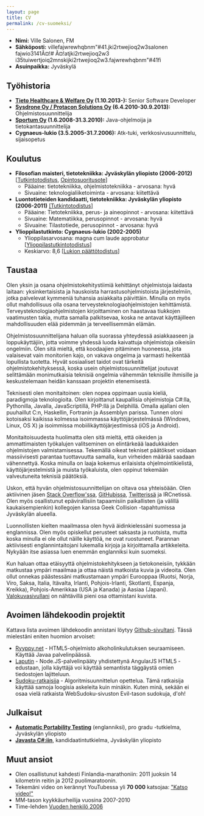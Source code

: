 ```yaml
---
layout: page
title: CV
permalink: /cv-suomeksi/
---
```


  * **Nimi:** Ville Salonen, FM
  * **Sähköposti:** ville<span class="none">fajwrewhqbnm"#41</span>.<span class="none">jki2rtwejioq2w3</span>salonen <span class="none">fajwio3141Â¤!# Â¤!</span>at<span class="none">jki2rtwejioq2w3</span> i<span class="none">35tuiwertjoiq2mns</span>ki<span class="none">jki2rtwejioq2w3</span>.<span class="none">fajwrewhqbnm"#41</span>fi
  * **Asuinpaikka:** Jyväskylä

## Työhistoria

  * <strong>[Tieto Healthcare & Welfare Oy](http://www.tieto.fi) (1.10.2013-):</strong> Senior Software Developer
  * <strong>[Sysdrone Oy / Protacon Solutions Oy](http://www.sysdrone.fi) (6.4.2010-30.9.2013):</strong> Ohjelmistosuunnittelija
  * <strong>[Sportum Oy](http://www.sportum.fi) (1.6.2008-31.3.2010):</strong> Java-ohjelmoija ja tietokantasuunnittelija
  * <strong>Cygnaeus-lukio (3.5.2005-31.7.2006):</strong> Atk-tuki, verkkosivusuunnittelu, sijaisopetus

## Koulutus

  * <strong>Filosofian maisteri, tietotekniikka: Jyväskylän yliopisto (2006-2012)</strong> [[Tutkintotodistus](/assets/masters_diploma.jpg), [Opintosuoritusote](/assets/opintosuoritusote.html)]
    * Pääaine: tietotekniikka, ohjelmistotekniikka - arvosana: hyvä
    * Sivuaine: teknologialiiketoiminta - arvosana: kiitettävä
  * <strong>Luontotieteiden kandidaatti, tietotekniikka: Jyväskylän yliopisto (2006-2011)</strong> [[Tutkintotodistus]](/assets/luk-tutkinto.jpg)
    * Pääaine: Tietotekniikka, perus- ja aineopinnot - arvosana: kiitettävä
    * Sivuaine: Matematiikka, perusopinnot - arvosana: hyvä
    * Sivuaine: Tilastotiede, perusopinnot - arvosana: hyvä
  * <strong>Ylioppilastutkinto: Cygnaeus-lukio (2002-2005)</strong>
    * Ylioppilasarvosana: magna cum laude approbatur [[Ylioppilastutkintotodistus](/assets/ylioppilastodistus.jpg)]
    * Keskiarvo: 8,6 [[Lukion päättötodistus](/assets/lukiotodistus.jpg)]

## Taustaa

Olen yksin ja osana ohjelmistokehitystiimiä kehittänyt ohjelmistoja laidasta laitaan: yksinkertaisista ja hauskoista harrastusohjelmistoista järjestelmiin, jotka palvelevat kymmeniä tuhansia asiakkaita päivittäin. Minulla on myös ollut mahdollisuus olla osana terveysteknologiaohjelmistojen kehittämistä. Terveysteknologiaohjelmistojen kirjoittaminen on haastavaa tiukkojen vaatimusten takia, mutta samalla palkitsevaa, koska ne antavat käyttäjilleen mahdollisuuden elää pidemmän ja terveellisemmän elämän.

Ohjelmistosuunnittelijana haluan olla suorassa yhteydessä asiakkaaseen ja loppukäyttäjiin, jotta voimme yhdessä luoda kaivattuja ohjelmistoja oikeisiin ongelmiin. Olen sitä mieltä, että koodaajien pitäminen huoneessa, jota valaisevat vain monitorien kajo, on vakava ongelma ja varmasti heikentää lopullista tuotetta. Hyvät sosiaaliset taidot ovat tärkeitä ohjelmistokehityksessä, koska usein ohjelmistosuunnittelijat joutuvat selittämään monimutkaisia teknisiä ongelmia vähemmän teknisille ihmisille ja keskustelemaan heidän kanssaan projektin etenemisestä.

Teknisesti olen monitaitoinen: olen nopea oppimaan uusia kieliä, paradigmoja teknologioita. Olen kirjoittanut kaupallisia ohjelmistoja C#:lla, Pythonilla, Javalla, JavaScriptillä, PHP:llä ja Delphillä. Omalla ajallani olen puuhaillut C:n, Haskellin, Fortranin ja Assemblyn parissa. Tunnen oloni kotoisaksi kaikissa kolmessa isoimmassa käyttöjärjestelmässä (Windows, Linux, OS X) ja isoimmissa mobiilikäyttöjärjestlmissä (iOS ja Android).

Monitaitoisuudesta huolimatta olen sitä mieltä, että oikeiden ja ammattimaisten työkalujen valitseminen on elintärkeää laadukkaiden ohjelmistojen valmistamisessa. Tekemällä oikeat tekniset päätökset voidaan massiivisesti parantaa tuottavuutta samalla, kun virheiden määrää saadaan vähennettyä. Koska minulla on laaja kokemus erilaisista ohjelmointikielistä, käyttöjärjestelmistä ja muista työkaluista, olen oppinut tekemään valveutuneita teknisiä päätöksiä.

Uskon, että hyvän ohjelmistosuunnittelijan on oltava osa yhteisöään. Olen aktiivinen jäsen [Stack Overflow'ssa](http://stackoverflow.com/users/27736/ville-salonen), [GitHubissa](https://github.com/VilleSalonen), [Twitterissä](http://twitter.com/VilleSalonenFi) ja IRCnetissä. Olen myös osallistunut epävirallisiin tapaamisiin paikallisten (ja välillä kaukaisempienkin) kollegojen kanssa Geek Collision -tapahtumissa Jyväskylän alueella.

Luonnollisten kielten maailmassa olen hyvä äidinkielessäni suomessa ja englannissa. Olen myös opiskellut perusteet saksasta ja ruotsista, mutta koska minulla ei ole ollut näille käyttöä, ne ovat ruostuneet. Parannan aktiivisesti englannintaitojani lukemalla kirjoja ja kirjoittamalla artikkeleita. Nykyään itse asiassa luen enemmän englanniksi kuin suomeksi.

Kun haluan ottaa etäisyyttä ohjelmistokehitykseen ja tietokoneisiin, tykkään matkustaa ympäri maailmaa ja ottaa näistä matkoista kuvia ja videoita. Olen ollut onnekas päästessäni matkustamaan ympäri Eurooppaa (Ruotsi, Norja, Viro, Saksa, Italia, Itävalta, Irlanti, Pohjois-Irlanti, Skotlanti, Espanja, Kreikka), Pohjois-Amerikkaa (USA ja Kanada) ja Aasiaa (Japani). [Valokuvasivullani](http://villesalonen.fi/photography/) on nähtävillä pieni osa ottamistani kuvista.

## Avoimen lähdekoodin projektit

Kattava lista avoimen lähdekoodin annistani löytyy [Github-sivultani](https://github.com/VilleSalonen). Tässä mielestäni eniten huomion arvoiset:

  * [Ryyppy.net](https://github.com/ryyppy-net/ryyppy.net) - HTML5-ohjelmisto alkoholinkulutuksen seuraamiseen. Käyttää Javaa palvelinpäässä.
  * [Laputin](https://github.com/VilleSalonen/laputin) - Node.JS-palvelinpääty yhdistettynä AngularJS HTML5 -edustaan, jolla käyttäjä voi käyttää semantista täggäystä omien tiedostojen lajitteluun.
  * [Sudoku-ratkaisija](https://github.com/VilleSalonen/sudoku-solver-bit-arithmetic) - Algoritmisuunnittelun opettelua. Tämä ratkaisija käyttää samoja loogisia askeleita kuin minäkin. Kuten minä, sekään ei osaa vielä ratkaista WebSudoku-sivuston Evil-tason sudokuja, d'oh!

## Julkaisut

  * <a href="/2012/10/17/automatic-portability-testing/" title="Automatic Portability Testing"><strong>Automatic Portability Testing</strong></a> (englanniksi), pro gradu -tutkielma, Jyväskylän yliopisto
  * <a href="/2011/03/21/javasta-c-sharpiin/"><strong>Javasta C#:iin</strong></a>, kandidaatintutkielma, Jyväskylän yliopisto

## Muut ansiot
  * Olen osallistunut kahdesti Finlandia-marathoniin: 2011 juoksin 14 kilometrin reitin ja 2012 puolimaratoonin.
  * Tekemäni video on kerännyt YouTubessa yli <strong>70 000</strong> katsojaa: <a href="http://www.youtube.com/watch?v=wI1nxHOmZJY">"Katso video!"</a>
  * MM-tason kyykkäurheilija vuosina 2007-2010
  * Time-lehden [Vuoden henkilö 2006](http://www.time.com/time/magazine/article/0,9171,1569514,00.html)
